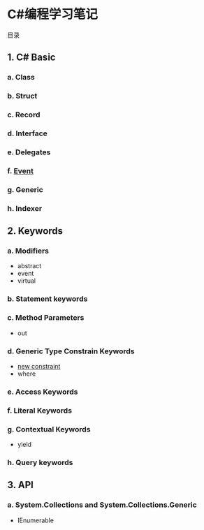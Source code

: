 ﻿# C#编程学习笔记
目录
## 1. C# Basic
### a. Class
### b. Struct
### c. Record
### d. Interface
### e. Delegates
### f. [Event](./Basic/Event)

### g. Generic
### h. Indexer


## 2. Keywords
### a. Modifiers
* abstract
* event
* virtual
### b. Statement keywords
### c. Method Parameters
* out
### d. Generic Type Constrain Keywords
* [new constraint](./Keywords/Generic%20Type%20Constrain%20Keywords/new%20constraint)
* where
### e. Access Keywords
### f. Literal Keywords
### g. Contextual Keywords
* yield
### h. Query keywords


## 3. API
### a. System.Collections and System.Collections.Generic
* IEnumerable
